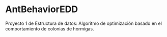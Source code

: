 # AntBehaviorEDD
Proyecto 1 de Estructura de datos: Algoritmo de optimización basado en el comportamiento de colonias de hormigas.
